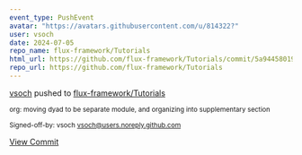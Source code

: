 ```yaml
---
event_type: PushEvent
avatar: "https://avatars.githubusercontent.com/u/814322?"
user: vsoch
date: 2024-07-05
repo_name: flux-framework/Tutorials
html_url: https://github.com/flux-framework/Tutorials/commit/5a94458019258c69eb6627992bdd46a4087847f8
repo_url: https://github.com/flux-framework/Tutorials
---
```


<a href='https://github.com/vsoch' target='_blank'>vsoch</a> pushed to <a href='https://github.com/flux-framework/Tutorials' target='_blank'>flux-framework/Tutorials</a>

<small>org: moving dyad to be separate module, and organizing into supplementary section

Signed-off-by: vsoch <vsoch@users.noreply.github.com></small>

<a href='https://github.com/flux-framework/Tutorials/commit/5a94458019258c69eb6627992bdd46a4087847f8' target='_blank'>View Commit</a>